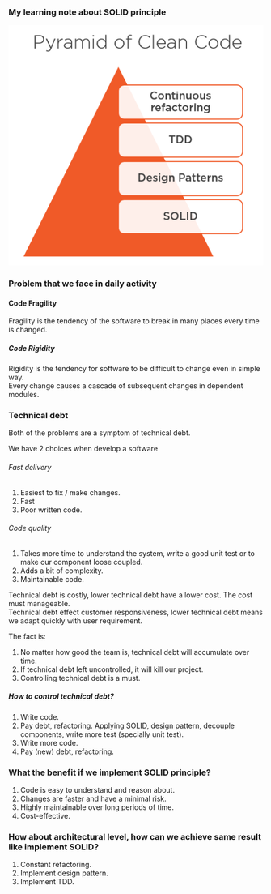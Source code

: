 ### My learning note about SOLID principle

![pyramidofcleancode](https://github.com/bluething/solid/blob/master/images/pyramidofcleancode.png?raw=true)

### Problem that we face in daily activity

#### Code Fragility

Fragility is the tendency of the software to break in many places every time is changed.

##### Code Rigidity

Rigidity is the tendency for software to be difficult to change even in simple way.  
Every change causes a cascade of subsequent changes in dependent modules.

### Technical debt

Both of the problems are a symptom of technical debt.

We have 2 choices when develop a software

###### Fast delivery

1. Easiest to fix / make changes.  
2. Fast
3. Poor written code.

###### Code quality

1. Takes more time to understand the system, write a good unit test or to make our component loose coupled.  
2. Adds a bit of complexity.  
3. Maintainable code.

Technical debt is costly, lower technical debt have a lower cost. The cost must manageable.  
Technical debt effect customer responsiveness, lower technical debt means we adapt quickly with user requirement.

The fact is:  
1. No matter how good the team is, technical debt will accumulate over time.  
2. If technical debt left uncontrolled, it will kill our project.  
3. Controlling technical debt is a must.

##### How to control technical debt?

1. Write code.  
2. Pay debt, refactoring. Applying SOLID, design pattern, decouple components, write more test (specially unit test).  
3. Write more code.  
4. Pay (new) debt, refactoring.

### What the benefit if we implement SOLID principle?

1. Code is easy to understand and reason about.  
2. Changes are faster and have a minimal risk.  
3. Highly maintainable over long periods of time.  
4. Cost-effective.

### How about architectural level, how can we achieve same result like implement SOLID?

1. Constant refactoring.  
2. Implement design pattern.  
3. Implement TDD.